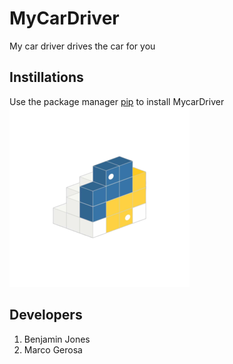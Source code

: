 # MyCarDriver
My car driver drives the car for you
## Instillations
Use the package manager [pip]([url](https://pypi.org/project/pip/)) to install MycarDriver
![pip](https://raw.githubusercontent.com/github/explore/666de02829613e0244e9441b114edb85781e972c/topics/pip/pip.png)
## Developers
1) Benjamin Jones
2) Marco Gerosa
